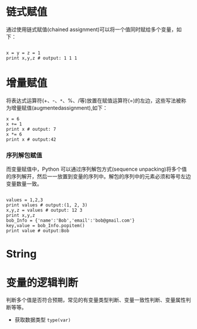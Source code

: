 # 链式赋值

通过使用链式赋值(chained assignment)可以将一个值同时赋给多个变量，如下：

```

x = y = z = 1
print x,y,z # output: 1 1 1
```

# 增量赋值

将表达式运算符(+、-、`*`、%、/等)放置在赋值运算符(=)的左边，这些写法被称为增量赋值(augmentedassignment),如下：

```
x = 6 
x += 1 
print x # output: 7
x *= 6
print x # output:42
```

### 序列解包赋值

而变量赋值中，Python 可以通过序列解包方式(sequence unpacking)将多个值的序列解开，然后一一放置到变量的序列中。解包的序列中的元素必须和等号左边变量数量一致。

```

values = 1,2,3
print values # output:(1, 2, 3)
x,y,z = values # output: 12 3
print x,y,z
bob_Info = {'name':'Bob','email':'bob@gmail.com'}
key,value = bob_Info.popitem()
print value # output:Bob
```

# String

# 变量的逻辑判断

判断多个值是否符合预期，常见的有变量类型判断、变量一致性判断、变量属性判断等等。

- 获取数据类型 `type(var)`
